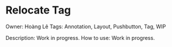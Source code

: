 # Relocate Tag

Owner: Hoàng Lê
Tags: Annotation, Layout, Pushbutton, Tag, WIP

Description: Work in progress.
How to use: Work in progress.